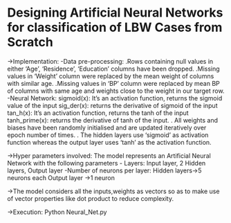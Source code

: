 
# Designing Artificial Neural Networks for classification of LBW Cases from Scratch

->Implementation:
-Data pre-processing:
	.Rows containing null values in either ‘Age’, ‘Residence’, ‘Education’ columns have been dropped.
	.Missing values in ‘Weight’ column were replaced by the mean weight of columns with similar age.
	.Missing values in ‘BP’ column were replaced by mean BP of columns with same age and weights close to the weight in our target row.
-Neural Network:
	sigmoid(x): It’s an activation function, returns the sigmoid value of the input
	sig_der(x): returns the derivative of sigmoid of the input
	tan_h(x): It’s an activation function, returns the tanh of the input
	tanh_prime(x): returns the derivative of tanh of the input.
	. All weights and biases have been randomly initialised and are updated iteratively over epoch number of times.
	. The hidden layers use ‘sigmoid’ as activation function whereas the output layer uses ‘tanh’ as the activation function.

->Hyper parameters involved:
The model represents an Artificial Neural Network with the following parameters
	- Layers: Input layer, 2 Hidden layers, Output layer
	-Number of neurons per layer: Hidden layers->5 neurons each
				      Output layer  ->1 neuron

->The model considers all the inputs,weights as vectors so as to make use of vector properties like dot product to reduce complexity.

->Execution:
	Python Neural_Net.py	
			
